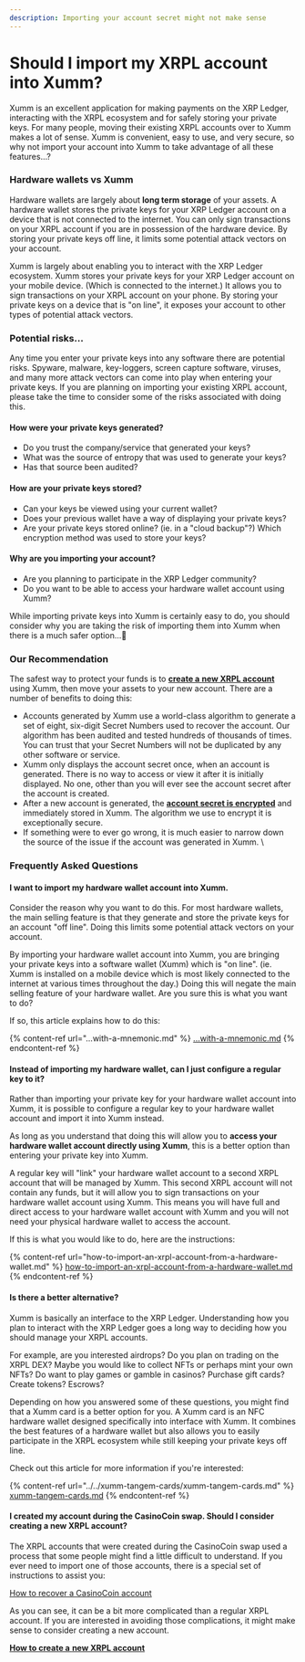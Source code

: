 ```yaml
---
description: Importing your account secret might not make sense
---
```


# Should I import my XRPL account into Xumm?

Xumm is an excellent application for making payments on the XRP Ledger, interacting with the XRPL ecosystem and for safely storing your private keys. For many people, moving their existing XRPL accounts over to Xumm makes a lot of sense. Xumm is convenient, easy to use, and very secure, so why not import your account into Xumm to take advantage of all these features...?

### Hardware wallets vs Xumm

Hardware wallets are largely about **long term storage** of your assets. A hardware wallet stores the  private keys for your XRP Ledger account on a device that is not connected to the internet. You can only sign transactions on your XRPL account if you are in possession of the hardware device. By storing your private keys off line, it limits some potential attack vectors on your account.

Xumm is largely about enabling you to interact with the XRP Ledger ecosystem. Xumm stores your private keys for your XRP Ledger account on your mobile device. (Which is connected to the internet.) It allows you to sign transactions on your XRPL account on your phone. By storing your private keys on a device that is "on line", it exposes your account to other types of potential attack vectors.&#x20;

### Potential risks...

Any time you enter your private keys into any software there are potential risks. Spyware, malware, key-loggers, screen capture software, viruses, and many more attack vectors can come into play when entering your private keys. If you are planning on importing your existing XRPL account, please take the time to consider some of the risks associated with doing this.

#### How were your private keys generated?&#x20;

* Do you trust the company/service that generated your keys?
* What was the source of entropy that was used to generate your keys?
* Has that source been audited?&#x20;

#### How are your private keys stored?

* Can your keys be viewed using your current wallet?&#x20;
* Does your previous wallet have a way of displaying your private keys?&#x20;
* Are your private keys stored online? (ie. in a "cloud backup"?) Which encryption method was used to store your keys?

#### Why are you importing your account?

* Are you planning to participate in the XRP Ledger community?
* Do you want to be able to access your hardware wallet account using Xumm?

While importing private keys into Xumm is certainly easy to do, you should consider why you are taking the risk of importing them into Xumm when there is a much safer option...🤔

### Our Recommendation

The safest way to protect your funds is to [**create a** **new XRPL account**](../your-first-xrp-ledger-account/how-to-create-an-xrpl-account.md) using Xumm, then move your assets to your new account. There are a number of benefits to doing this:

* Accounts generated by Xumm use a world-class algorithm to generate a set of eight, six-digit Secret Numbers used to recover the account. Our algorithm has been audited and tested hundreds of thousands of times. You can trust that your Secret Numbers will not be duplicated by any other software or service.&#x20;
* Xumm only displays the account secret once, when an account is generated. There is no way to access or view it after it is initially displayed. No one, other than you will ever see the account secret after the account is created.
* After a new account is generated, the [**account secret is encrypted**](../../security-and-xumm/all-about-security/upgrading-your-encryption.md) and immediately stored in Xumm. The algorithm we use to encrypt it is exceptionally secure.  &#x20;
* If something were to ever go wrong, it is much easier to narrow down the source of the issue if the account was generated in Xumm. \


### Frequently Asked Questions

#### I want to import my hardware wallet account into Xumm.

Consider the reason why you want to do this. For most hardware wallets, the main selling feature is that they generate and store the private keys for an account "off line". Doing this limits some potential attack vectors on your account.

By importing your hardware wallet account into Xumm, you are bringing your private keys into a software wallet (Xumm) which is "on line".  (ie. Xumm is installed on a mobile device which is most likely connected to the internet at various times throughout the day.)  Doing this will negate the main selling feature of your hardware wallet.  Are you sure this is what you want to do?

If so, this article explains how to do this:

{% content-ref url="...with-a-mnemonic.md" %}
[...with-a-mnemonic.md](...with-a-mnemonic.md)
{% endcontent-ref %}

#### Instead of importing my hardware wallet, can I just configure a regular key to it?

Rather than importing your private key for your hardware wallet account into Xumm, it is possible to configure a regular key to your hardware wallet account and import it into Xumm instead.

As long as you understand that doing this will allow you to **access your hardware wallet account directly using Xumm**, this is a better option than entering your private key into Xumm.

A regular key will "link" your hardware wallet account to a second XRPL account that will be managed by Xumm. This second XRPL account will not contain any funds, but it will allow you to sign transactions on your hardware wallet account using Xumm. This means you will have full and direct access to your hardware wallet account with Xumm and you will not need your physical hardware wallet to access the account.

If this is what you would like to do, here are the instructions:

{% content-ref url="how-to-import-an-xrpl-account-from-a-hardware-wallet.md" %}
[how-to-import-an-xrpl-account-from-a-hardware-wallet.md](how-to-import-an-xrpl-account-from-a-hardware-wallet.md)
{% endcontent-ref %}

#### Is there a better alternative?

Xumm is basically an interface to the XRP Ledger. Understanding how you plan to interact with the XRP Ledger goes a long way to deciding how you should manage your XRPL accounts.

For example, are you interested airdrops? Do you plan on trading on the XRPL DEX? Maybe you would like to collect NFTs or perhaps mint your own NFTs? Do want to play games or gamble in casinos? Purchase gift cards? Create tokens? Escrows?&#x20;

Depending on how you answered some of these questions, you might find that a Xumm card is a better option for you. A Xumm card is an NFC hardware wallet designed specifically into interface with Xumm. It combines the best features of a hardware wallet but also allows you to easily participate in the XRPL ecosystem while still keeping your private keys off line.

Check out this article for more information if you're interested:&#x20;

{% content-ref url="../../xumm-tangem-cards/xumm-tangem-cards.md" %}
[xumm-tangem-cards.md](../../xumm-tangem-cards/xumm-tangem-cards.md)
{% endcontent-ref %}

#### I created my account during the CasinoCoin swap. Should I consider creating a new XRPL account?

The XRPL accounts that were created during the CasinoCoin swap used a process that some people might find a little difficult to understand. If you ever need to import one of those accounts, there is a special set of instructions to assist you:

[How to recover a CasinoCoin account](https://eminence.freshdesk.com/support/solutions/articles/80000965171-how-to-recover-a-swapped-casinocoin-xumm-account)

As you can see, it can be a bit more complicated than a regular XRPL account. If you are interested in avoiding those complications, it might make sense to consider creating a new account.&#x20;

&#x20;[**How to create a** **new XRPL account**](../your-first-xrp-ledger-account/how-to-create-an-xrpl-account.md)&#x20;
